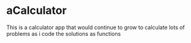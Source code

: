 # aCalculator
This is a calculator app that would continue to grow to calculate lots of problems as i code the solutions as functions
